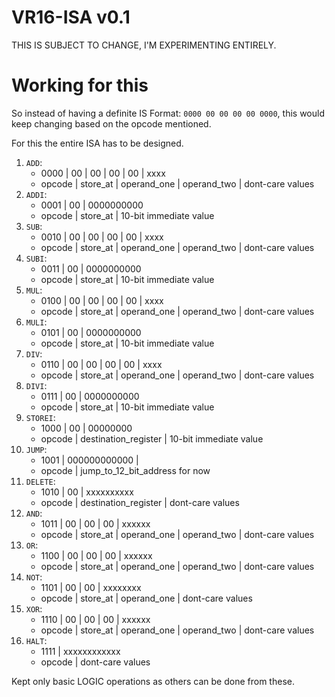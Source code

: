 # VR16-ISA v0.1

THIS IS SUBJECT TO CHANGE, I'M EXPERIMENTING ENTIRELY.

# Working for this
So instead of having a definite IS Format: `0000 00 00 00 00 0000`, this would keep changing based on the opcode mentioned.

For this the entire ISA has to be designed.

1. `ADD`:
    - 0000 | 00 | 00 | 00 | 00 | xxxx
    - opcode | store_at | operand_one | operand_two | dont-care values
2. `ADDI`:
    - 0001 | 00 | 0000000000
    - opcode | store_at | 10-bit immediate value
3. `SUB`:
    - 0010 | 00 | 00 | 00 | 00 | xxxx
    - opcode | store_at | operand_one | operand_two | dont-care values
4. `SUBI`:
    - 0011 | 00 | 0000000000
    - opcode | store_at | 10-bit immediate value
5. `MUL`:
    - 0100 | 00 | 00 | 00 | 00 | xxxx
    - opcode | store_at | operand_one | operand_two | dont-care values
6. `MULI`:
    - 0101 | 00 | 0000000000
    - opcode | store_at | 10-bit immediate value
7. `DIV`:
    - 0110 | 00 | 00 | 00 | 00 | xxxx
    - opcode | store_at | operand_one | operand_two | dont-care values
8. `DIVI`:
    - 0111 | 00 | 0000000000
    - opcode | store_at | 10-bit immediate value
9. `STOREI`:
    - 1000 | 00 | 00000000
    - opcode | destination_register | 10-bit immediate value
10. `JUMP`:
    - 1001 | 000000000000 |
    - opcode | jump_to_12_bit_address for now
11. `DELETE`:
    - 1010 | 00 | xxxxxxxxxx
    - opcode | destination_register | dont-care values
12. `AND`:
    - 1011 | 00 | 00 | 00 | xxxxxx
    - opcode | store_at | operand_one | operand_two | dont-care values
12. `OR`:
    - 1100 | 00 | 00 | 00 | xxxxxx
    - opcode | store_at | operand_one | operand_two | dont-care values
13. `NOT`:
    - 1101 | 00 | 00 | xxxxxxxx
    - opcode | store_at | operand_one | dont-care values
14. `XOR`:
    - 1110 | 00 | 00 | 00 | xxxxxx
    - opcode | store_at | operand_one | operand_two | dont-care values
15. `HALT`:
    - 1111 | xxxxxxxxxxxx
    - opcode | dont-care values

Kept only basic LOGIC operations as others can be done from these.

